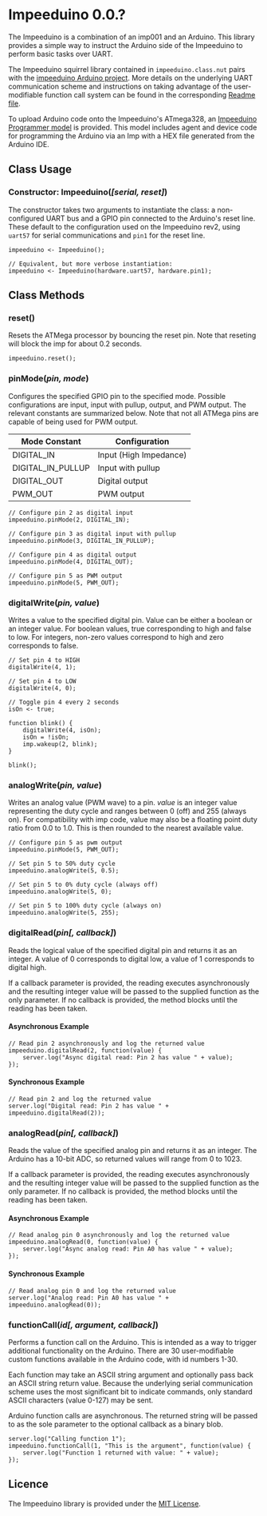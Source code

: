 # Impeeduino 0.0.?

The Impeeduino is a combination of an imp001 and an Arduino. This library provides a simple way to instruct the Arduino side of the Impeeduino to perform basic tasks over UART.

The Impeeduino squirrel library contained in `impeeduino.class.nut` pairs with the [impeeduino Arduino project](./arduino/impeeduino). More details on the underlying UART communication scheme and instructions on taking advantage of the user-modifiable function call system can be found in the corresponding [Readme file](./arduino/impeeduino/README.md).

To upload Arduino code onto the Impeeduino's ATmega328, an [Impeeduino Programmer model](./programmer) is provided. This model includes agent and device code for programming the Arduino via an Imp with a HEX file generated from the Arduino IDE.

<!--
**To add this library to your project, add** `#require "Impeeduino.nut:1.0.0"` **to the top of your device code.**
-->

## Class Usage

### Constructor: Impeeduino(*[serial, reset]*)

The constructor takes two arguments to instantiate the class: a non-configured UART bus and a GPIO pin connected to the Arduino's reset line. These default to the configuration used on the Impeeduino rev2, using `uart57` for serial communications and `pin1` for the reset line.

```squirrel
impeeduino <- Impeeduino();

// Equivalent, but more verbose instantiation:
impeeduino <- Impeeduino(hardware.uart57, hardware.pin1);
```

## Class Methods

### reset()

Resets the ATMega processor by bouncing the reset pin. Note that reseting will block the imp for about 0.2 seconds. 

```squirrel
impeeduino.reset();
```

### pinMode(*pin, mode*)

Configures the specified GPIO pin to the specified mode. Possible configurations are input, input with pullup, output, and PWM output. The relevant constants are summarized below. Note that not all ATMega pins are capable of being used for PWM output.

| Mode Constant     | Configuration |
| -------------     | ------------- |
| DIGITAL_IN        | Input (High Impedance) |
| DIGITAL_IN_PULLUP | Input with pullup |
| DIGITAL_OUT       | Digital output |
| PWM_OUT           | PWM output |


```squirrel
// Configure pin 2 as digital input
impeeduino.pinMode(2, DIGITAL_IN);

// Configure pin 3 as digital input with pullup
impeeduino.pinMode(3, DIGITAL_IN_PULLUP);

// Configure pin 4 as digital output
impeeduino.pinMode(4, DIGITAL_OUT);

// Configure pin 5 as PWM output
impeeduino.pinMode(5, PWM_OUT);
```

### digitalWrite(*pin, value*)

Writes a value to the specified digital pin. Value can be either a boolean or an integer value. For boolean values, true corresponding to high and false to low. For integers, non-zero values correspond to high and zero corresponds to false.

```squirrel
// Set pin 4 to HIGH
digitalWrite(4, 1);

// Set pin 4 to LOW
digitalWrite(4, 0);

// Toggle pin 4 every 2 seconds
isOn <- true;

function blink() {
	digitalWrite(4, isOn);
	isOn = !isOn;
	imp.wakeup(2, blink);
}

blink();
```

### analogWrite(*pin, value*)

Writes an analog value (PWM wave) to a pin. *value* is an integer value representing the duty cycle and ranges between 0 (off) and 255 (always on). For compatibility with imp code, value may also be a floating point duty ratio from 0.0 to 1.0. This is then rounded to the nearest available value.

```squirrel
// Configure pin 5 as pwm output
impeeduino.pinMode(5, PWM_OUT);

// Set pin 5 to 50% duty cycle
impeeduino.analogWrite(5, 0.5);

// Set pin 5 to 0% duty cycle (always off)
impeeduino.analogWrite(5, 0);

// Set pin 5 to 100% duty cycle (always on)
impeeduino.analogWrite(5, 255);
```

### digitalRead(*pin[, callback]*)

Reads the logical value of the specified digital pin and returns it as an integer. A value of 0 corresponds to digital low, a value of 1 corresponds to digital high.

If a callback parameter is provided, the reading executes asynchronously and the resulting integer value will be passed to the supplied function as the only parameter. If no callback is provided, the method blocks until the reading has been taken.

#### Asynchronous Example

```squirrel
// Read pin 2 asynchronously and log the returned value
impeeduino.digitalRead(2, function(value) {
	server.log("Async digital read: Pin 2 has value " + value);
});
```

#### Synchronous Example

```squirrel
// Read pin 2 and log the returned value
server.log("Digital read: Pin 2 has value " + impeeduino.digitalRead(2));
```

### analogRead(*pin[, callback]*)

Reads the value of the specified analog pin and returns it as an integer. The Arduino has a 10-bit ADC, so returned values will range from 0 to 1023.

If a callback parameter is provided, the reading executes asynchronously and the resulting integer value will be passed to the supplied function as the only parameter. If no callback is provided, the method blocks until the reading has been taken.

#### Asynchronous Example

```squirrel
// Read analog pin 0 asynchronously and log the returned value
impeeduino.analogRead(0, function(value) {
	server.log("Async analog read: Pin A0 has value " + value);
});
```

#### Synchronous Example

```squirrel
// Read analog pin 0 and log the returned value
server.log("Analog read: Pin A0 has value " + impeeduino.analogRead(0));
```
### functionCall(*id[, argument, callback]*)

Performs a function call on the Arduino. This is intended as a way to trigger additional functionality on the Arduino. There are 30 user-modifiable custom functions available in the Arduino code, with id numbers 1-30. 

Each function may take an ASCII string argument and optionally pass back an ASCII string return value. Because the underlying serial communication scheme uses the most significant bit to indicate commands, only standard ASCII characters (value 0-127) may be sent.

Arduino function calls are asynchronous. The returned string will be passed to as the sole parameter to the optional callback as a binary blob.

```squirrel
server.log("Calling function 1");
impeeduino.functionCall(1, "This is the argument", function(value) {
	server.log("Function 1 returned with value: " + value);
});
```

## Licence

The Impeeduino library is provided under the [MIT License](./LICENSE).